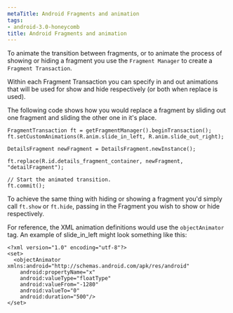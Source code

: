 ```yaml
---
metaTitle: Android Fragments and animation
tags:
- android-3.0-honeycomb
title: Android Fragments and animation
---
```


To animate the transition between fragments, or to animate the process of showing or hiding a fragment you use the `Fragment Manager` to create a `Fragment Transaction`.


Within each Fragment Transaction you can specify in and out animations that will be used for show and hide respectively (or both when replace is used). 


The following code shows how you would replace a fragment by sliding out one fragment and sliding the other one in it's place.



```
FragmentTransaction ft = getFragmentManager().beginTransaction();
ft.setCustomAnimations(R.anim.slide_in_left, R.anim.slide_out_right);

DetailsFragment newFragment = DetailsFragment.newInstance();

ft.replace(R.id.details_fragment_container, newFragment, "detailFragment");

// Start the animated transition.
ft.commit();

```

To achieve the same thing with hiding or showing a fragment you'd simply call `ft.show` or `ft.hide`, passing in the Fragment you wish to show or hide respectively.


For reference, the XML animation definitions would use the `objectAnimator` tag. An example of slide\_in\_left might look something like this:



```
<?xml version="1.0" encoding="utf-8"?>
<set>
  <objectAnimator xmlns:android="http://schemas.android.com/apk/res/android"
    android:propertyName="x" 
    android:valueType="floatType"
    android:valueFrom="-1280"
    android:valueTo="0" 
    android:duration="500"/>
</set>

```
